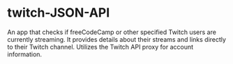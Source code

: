 # twitch-JSON-API
An app that checks if freeCodeCamp or other specified Twitch users are currently streaming. It provides details about their streams and links directly to their Twitch channel. Utilizes the Twitch API proxy for account information.
